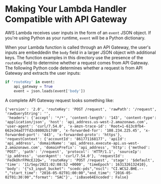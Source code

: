 # Making Your Lambda Handler Compatible with API Gateway

AWS Lambda receives user inputs in the form of an `event` JSON object. If you're using Python
as your runtime, `event` will be a Python dictionary. 

When your Lambda function is called through an API Gateway, the user's inputs are embeddedin the `body` field
in a larger JSON object with additional keys. The function examples in this directory use the presence of the 
`routeKey` field to determine whether a request comes from API Gateway. The following Python code determines
whether a request is from API Gateway and extracts
the user inputs:

```python
if 'routeKey' in event:
    api_gateway = True
    event = json.loads(event['body'])
```

A complete API Gateway request looks something like:

```
{'version': '2.0', 'routeKey': 'POST /request', 'rawPath': '/request', 'rawQueryString': '', 
 'headers': {'accept': '*/*', 'content-length': '143', 'content-type': 'application/json', 'host': 'api_address.us-west-2.amazonaws.com', 'user-agent': 'curl/7.54.0', 'x-amzn-trace-id': 'Root=1-613c0fb4-662e34ad77fd2c08002b17d0', 'x-forwarded-for': '108.234.225.45', 'x-forwarded-port': '443', 'x-forwarded-proto': 'https'}, 'requestContext': {'accountId': '861771168177', 'apiId': 'api_address', 'domainName': 'api_address.execute-api.us-west-2.amazonaws.com', 'domainPrefix': 'api_address', 'http': {'method': 'POST', 'path': '/request', 'protocol': 'HTTP/1.1', 'sourceIp': 'ip_address', 'userAgent': 'curl/7.54.0'}, 'requestId': 'FedkOhrFPHcEJ2Q=', 'routeKey': 'POST /request', 'stage': '$default', 'time': '11/Sep/2021:02:08:52 +0000', 'timeEpoch': 1631326132410}, 'body': '{"s3_input_bucket": "scedc-pds","nscl": "CI.WCS2.BHE.--","start_time": "2016-05-02T01:00:00","end_time": "2016-05-02T01:30:00","format": "SAC"}', 'isBase64Encoded': False}
```
